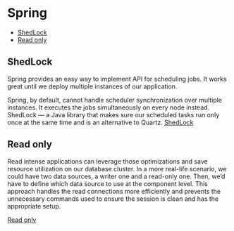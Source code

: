 # Spring

* [ShedLock](#shedlock)
* [Read only](#read-only)

## ShedLock
Spring provides an easy way to implement API for scheduling jobs. It works great until we deploy multiple instances of our application.

Spring, by default, cannot handle scheduler synchronization over multiple instances. It executes the jobs simultaneously on every node instead.
ShedLock — a Java library that makes sure our scheduled tasks run only once at the same time and is an alternative to Quartz.
[ShedLock](https://www.baeldung.com/shedlock-spring)

## Read only
Read intense applications can leverage those optimizations and save resource utilization on our database cluster.
In a more real-life scenario, we could have two data sources, a writer one and a read-only one. 
Then, we’d have to define which data source to use at the component level. 
This approach handles the read connections more efficiently and prevents the unnecessary commands used to ensure 
the session is clean and has the appropriate setup.

[Read only](https://www.baeldung.com/spring-transactions-read-only)